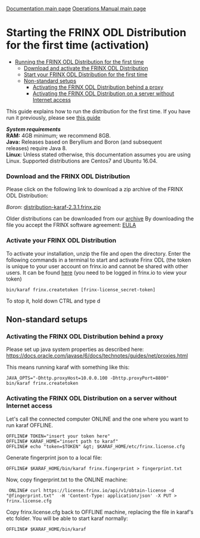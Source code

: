 [Documentation main page](https://frinxio.github.io/Frinx-docs/)
[Operations Manual main page](https://frinxio.github.io/Frinx-docs/FRINX_ODL_Distribution/Boron/operations_manual.html)
# Starting the FRINX ODL Distribution for the first time (activation)

<!-- TOC START min:1 max:3 link:true update:true -->
- [Running the FRINX ODL Distribution for the first time](#running-the-frinx-odl-distribution-for-the-first-time)
    - [Download and activate the FRINX ODL Distribution](#download-and-activate-the-frinx-odl-distribution)
    - [Start your FRINX ODL Distribution for the first time](#start-your-frinx-odl-distribution-for-the-first-time)
  - [Non-standard setups](#non-standard-setups)
    - [Activating the FRINX ODL Distribution behind a proxy](#activating-the-frinx-odl-distribution-behind-a-proxy)
    - [Activating the FRINX ODL Distribution on a server without Internet access](#activating-the-frinx-odl-distribution-on-a-server-without-internet-access)

<!-- TOC END -->

This guide explains how to run the distribution for the first time. If you have run it previously, please see [this guide](running-frinx-odl-after-activation.md)

***System requirements***  
**RAM:** 4GB minimum; we recommend 8GB.  
**Java:** Releases based on Beryllium and Boron (and subsequent releases) require Java 8.  
**Linux:** Unless stated otherwise, this documentation assumes you are using Linux. Supported distributions are Centos7 and Ubuntu 16.04.  

### Download and the FRINX ODL Distribution  

Please click on the following link to download a zip archive of the FRINX ODL Distribution:
 
*Boron*: [distribution-karaf-2.3.1.frinx.zip](https://license.frinx.io/download/distribution-karaf-2.3.1.frinx.zip)  

Older distributions can be downloaded from our [archive](https://frinx.io/archive)
By downloading the file you accept the FRINX software agreement: [EULA](7793505-v7-Frinx-ODL-Distribution-Software-End-User-License-Agreement.pdf)

### Activate your FRINX ODL Distribution 

To activate your installation, unzip the file and open the directory. Enter the following commands in a terminal to start and activate Frinx ODL (the token is unique to your user account on frinx.io and cannot be shared with other users. It can be found [here](https://frinx.io/my-licenses-information) (you need to be logged in frinx.io to view your token)

    bin/karaf frinx.createtoken [frinx-license_secret-token]

To stop it, hold down CTRL and type d

## Non-standard setups

### Activating the FRINX ODL Distribution behind a proxy  
Please set up java system properties as described here: <https://docs.oracle.com/javase/6/docs/technotes/guides/net/proxies.html>

This means running karaf with something like this:

    JAVA_OPTS="-Dhttp.proxyHost=10.0.0.100 -Dhttp.proxyPort=8800" bin/karaf frinx.createtoken


### Activating the FRINX ODL Distribution on a server without Internet access  
Let's call the connected computer ONLINE and the one where you want to run karaf OFFLINE.

    OFFLINE# TOKEN="insert your token here"
    OFFLINE# KARAF_HOME="insert path to karaf"
    OFFLINE# echo "token=$TOKEN" &gt; $KARAF_HOME/etc/frinx.license.cfg


Generate fingerprint json to a local file:

    OFFLINE# $KARAF_HOME/bin/karaf frinx.fingerprint > fingerprint.txt


Now, copy fingerprint.txt to the ONLINE machine:

     ONLINE# curl https://license.frinx.io/api/v1/obtain-license -d "@fingerprint.txt"  -H 'Content-Type: application/json' -X PUT > frinx.license.cfg


Copy frinx.license.cfg back to OFFLINE machine, replacing the file in karaf's etc folder. You will be able to start karaf normally:

    OFFLINE# $KARAF_HOME/bin/karaf
